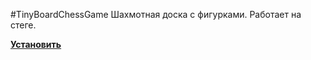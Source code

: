 #TinyBoardChessGame
Шахмотная доска с фигурками. Работает на стеге.

**[Установить](https://github.com/desudesutalk/randomtrash/raw/master/tbcg/tbcg.user.js)**
